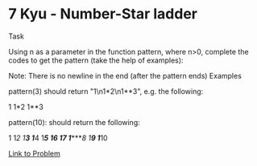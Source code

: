 # 7 Kyu - Number-Star ladder

Task

Using n as a parameter in the function pattern, where n>0, complete the codes to get the pattern (take the help of examples):

Note: There is no newline in the end (after the pattern ends)
Examples

pattern(3) should return "1\n1*2\n1**3", e.g. the following:

1
1*2
1**3

pattern(10): should return the following:

1
1*2
1**3
1***4
1****5
1*****6
1******7
1*******8
1********9
1*********10


[Link to Problem](https://www.codewars.com/kata/5631213916d70a0979000066/train/javascript)